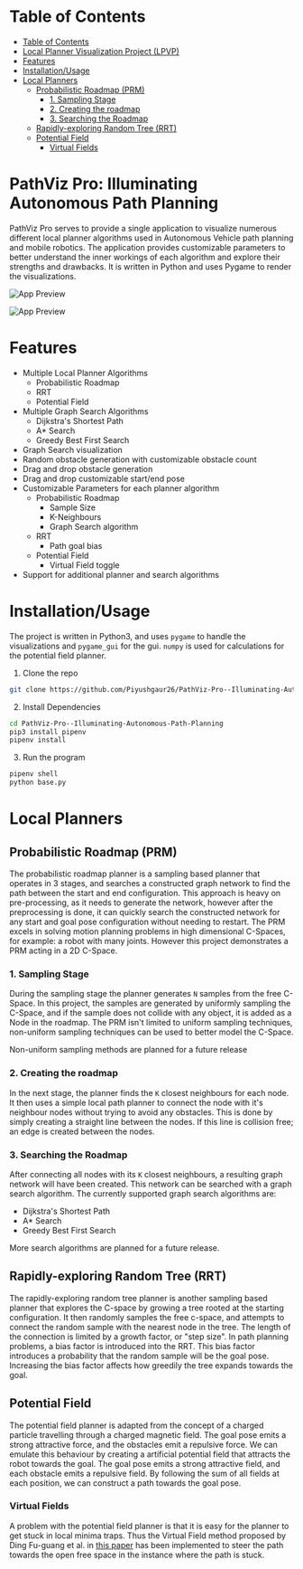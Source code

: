 # Table of Contents

- [Table of Contents](#table-of-contents)
- [Local Planner Visualization Project (LPVP)](#local-planner-visualization-project-lpvp)
- [Features](#features)
- [Installation/Usage](#installationusage)
- [Local Planners](#local-planners)
  - [Probabilistic Roadmap (PRM)](#probabilistic-roadmap-prm)
    - [1. Sampling Stage](#1-sampling-stage)
    - [2. Creating the roadmap](#2-creating-the-roadmap)
    - [3. Searching the Roadmap](#3-searching-the-roadmap)
  - [Rapidly-exploring Random Tree (RRT)](#rapidly-exploring-random-tree-rrt)
  - [Potential Field](#potential-field)
    - [Virtual Fields](#virtual-fields)

# PathViz Pro: Illuminating Autonomous Path Planning

PathViz Pro serves to provide a single application to visualize numerous different local planner algorithms
used in Autonomous Vehicle path planning and mobile robotics. The application
provides customizable parameters to better understand the inner workings of each algorithm and explore their strengths and drawbacks. It is written in Python and uses Pygame to render the visualizations.

![App Preview](media/lpvp.gif)

![App Preview](media/prm_stage_1.gif)

# Features

- Multiple Local Planner Algorithms
  - Probabilistic Roadmap
  - RRT
  - Potential Field
- Multiple Graph Search Algorithms
  - Dijkstra's Shortest Path
  - A\* Search
  - Greedy Best First Search
- Graph Search visualization
- Random obstacle generation with customizable obstacle count
- Drag and drop obstacle generation
- Drag and drop customizable start/end pose
- Customizable Parameters for each planner algorithm
  - Probabilistic Roadmap
    - Sample Size
    - K-Neighbours
    - Graph Search algorithm
  - RRT
    - Path goal bias
  - Potential Field
    - Virtual Field toggle
- Support for additional planner and search algorithms

# Installation/Usage

The project is written in Python3, and uses `pygame` to handle the visualizations and `pygame_gui` for the gui. `numpy` is used
for calculations for the potential field planner.

1. Clone the repo

```bash
git clone https://github.com/Piyushgaur26/PathViz-Pro--Illuminating-Autonomous-Path-Planning.git
```

2. Install Dependencies

```bash
cd PathViz-Pro--Illuminating-Autonomous-Path-Planning
pip3 install pipenv
pipenv install
```

3. Run the program

```bash
pipenv shell
python base.py
```

# Local Planners

## Probabilistic Roadmap (PRM)

The probabilistic roadmap planner is a sampling based planner that operates in 3 stages, and searches a constructed graph network to
find the path between the start and end configuration. This approach is heavy on pre-processing, as it needs to
generate the network, however after the preprocessing is done, it can quickly search the constructed network
for any start and goal pose configuration without needing to restart. The PRM excels in solving motion planning problems in high dimensional C-Spaces, for example: a robot with many joints. However this project demonstrates a PRM acting in a 2D C-Space.

### 1. Sampling Stage

During the sampling stage the planner generates `N` samples from the free C-Space.
In this project, the samples are generated by uniformly sampling the C-Space, and if the sample
does not collide with any object, it is added as a Node in the roadmap. The PRM isn't limited to
uniform sampling techniques, non-uniform sampling techniques can be used to better model the C-Space.

Non-uniform sampling methods are planned for a future release

### 2. Creating the roadmap

In the next stage, the planner finds the `K` closest neighbours for each node. It then uses a simple local path planner
to connect the node with it's neighbour nodes without trying to avoid any obstacles. This is done by simply
creating a straight line between the nodes. If this line is collision free; an edge is created between the nodes.

### 3. Searching the Roadmap

After connecting all nodes with its `K` closest neighbours, a resulting graph network will have been created.
This network can be searched with a graph search algorithm. The currently supported graph search algorithms are:

- Dijkstra's Shortest Path
- A\* Search
- Greedy Best First Search

More search algorithms are planned for a future release.

## Rapidly-exploring Random Tree (RRT)

The rapidly-exploring random tree planner is another sampling based planner that explores the C-space by growing a tree rooted at the starting configuration.
It then randomly samples the free c-space, and attempts to connect the random sample with the nearest node in the tree.
The length of the connection is limited by a growth factor, or "step size". In path planning problems, a bias factor
is introduced into the RRT. This bias factor introduces a probability that the random sample will be the goal pose.
Increasing the bias factor affects how greedily the tree expands towards the goal.

## Potential Field

The potential field planner is adapted from the concept of a charged particle travelling through a charged magnetic field.
The goal pose emits a strong attractive force, and the obstacles emit a repulsive force. We can emulate this behaviour by
creating a artificial potential field that attracts the robot towards the goal. The goal pose emits a strong attractive field,
and each obstacle emits a repulsive field. By following the sum of all fields at each position, we can construct a path towards
the goal pose.

### Virtual Fields

A problem with the potential field planner is that it is easy for the planner to get stuck in local
minima traps. Thus the Virtual Field method proposed by Ding Fu-guang et al. in [this paper](https://ieeexplore.ieee.org/document/1626816)
has been implemented to steer the path towards the open free space in the instance where the path is stuck.
